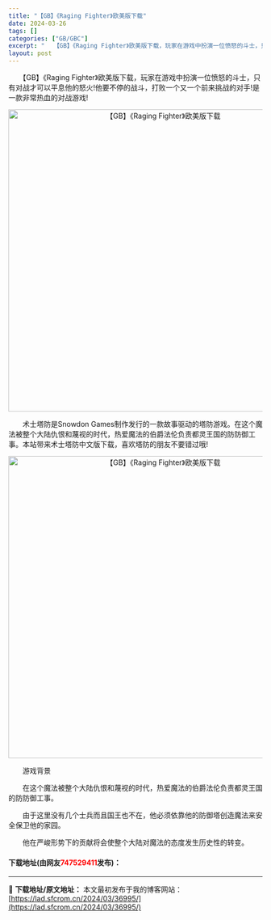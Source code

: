 ```yaml
---
title: "【GB】《Raging Fighter》欧美版下载"
date: 2024-03-26
tags: []
categories: ["GB/GBC"]
excerpt: "　　【GB】《Raging Fighter》欧美版下载，玩家在游戏中扮演一位愤怒的斗士，只有对战才可以平息他的怒火!他要不停的战斗，打败一个又一个前来挑战的对手!是一款非常热血的对战游戏! 　　术士塔防是Snowdon Games制作发行的一款故事驱动的塔防游戏。在这个魔法被整个大陆仇恨和蔑视的时代&hellip;"
layout: post
---
```


 <p>　　【GB】《Raging Fighter》欧美版下载，玩家在游戏中扮演一位愤怒的斗士，只有对战才可以平息他的怒火!他要不停的战斗，打败一个又一个前来挑战的对手!是一款非常热血的对战游戏!</p> <p align="center"><img align="" border="0" src="https://lad.sfcrom.cn/wp-content/uploads/2024/03/20240326_66028338b3131.png" width="598" alt="【GB】《Raging Fighter》欧美版下载" /></p> <p>　　术士塔防是Snowdon Games制作发行的一款故事驱动的塔防游戏。在这个魔法被整个大陆仇恨和蔑视的时代，热爱魔法的伯爵法伦负责都灵王国的防防御工事。本站带来术士塔防中文版下载，喜欢塔防的朋友不要错过哦!</p> <p align="center"><img align="" border="0" src="https://lad.sfcrom.cn/wp-content/uploads/2024/03/20240326_6602833a731ab.png" width="598" alt="【GB】《Raging Fighter》欧美版下载" /></p> <p>　　游戏背景</p> <p>　　在这个魔法被整个大陆仇恨和蔑视的时代，热爱魔法的伯爵法伦负责都灵王国的防防御工事。</p> <p>　　由于这里没有几个士兵而且国王也不在，他必须依靠他的防御塔创造魔法来安全保卫他的家园。</p> <p>　　他在严峻形势下的贡献将会使整个大陆对魔法的态度发生历史性的转变。</p> <p><h4>下载地址(由网友<font color="red">747529411</font>发布)：</h4></p> 

---
📖 **下载地址/原文地址：** 本文最初发布于我的博客网站：[https://lad.sfcrom.cn/2024/03/36995/](https://lad.sfcrom.cn/2024/03/36995/)
